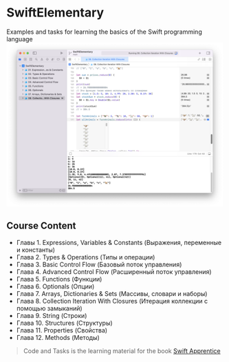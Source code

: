 # SwiftElementary
Examples and tasks for learning the basics of the Swift programming language
![Image](/image1.png)

## Сourse Сontent
- Главы 1. Expressions, Variables & Constants (Выражения, переменные и константы)
- Глава 2. Types & Operations (Типы и операции)
- Глава 3. Basic Control Flow (Базовый поток управления)
- Глава 4. Advanced Control Flow (Расширенный поток управления)
- Глава 5. Functions (Функции)
- Глава 6. Optionals (Опции)
- Глава 7. Arrays, Dictionaries & Sets (Массивы, словари и наборы)
- Глава 8. Collection Iteration With Closures (Итерация коллекции с помощью замыканий)
- Глава 9. String (Строки)
- Глава 10. Structures (Структуры)
- Глава 11. Properties (Свойства)
- Глава 12. Methods (Методы)

>Code and Tasks is the learning material for the book [Swift Apprentice](https://www.raywenderlich.com/books/swift-apprentice)
